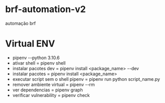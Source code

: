 # brf-automation-v2
 automação brf

# Virtual ENV
- pipenv --python 3.10.6
- ativar shell = pipenv shell
- instalar pacotes dev = pipenv install <package_name> --dev
- instalar pacotes = pipenv install <package_name>
- executar script sem o shell pipenv = pipenv run python script_name.py
- remover ambiente virtual = pipenv --rm
- ver dependencias = pipenv graph
- verificar vulnerability = pipenv check

